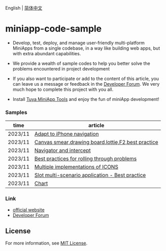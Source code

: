 English[](README.md) | [简体中文](README_zh.md)

# miniapp-code-sample

- Develop, test, deploy, and manage user-friendly multi-platform MiniApps from a single codebase, in a way like building web apps, but with extra abundant capabilities.

- We provide a wealth of sample codes to help you better solve the problems encountered in project development

- If you also want to participate or add to the content of this article, you can leave us a message or feedback in the [Developer Forum](https://www.tuyaos.com/posting.php?mode=post&f=10). We very much hope to complete this project with you all.

- Install [Tuya MiniApp Tools](https://developer.tuya.com/cn/miniapp/devtools/download) and enjoy the fun of miniApp development!

### Samples

| time    | article                        |
| ------- | ------------------------------ |
| 2023/11 | [Adapt to iPhone navigation](https://github.com/tuya/miniapp-code-sample/tree/main/adapt-iphone-navigation)     |
| 2023/11 | [Canvas smear,drawing board,lottie,F2,best practice](https://github.com/tuya/miniapp-code-sample/tree/main/canvas) |
| 2023/11 | [Navigator and intercept](https://github.com/tuya/miniapp-code-sample/tree/main/popup-scroll) |
| 2023/11 | [Best practices for rolling through problems](https://github.com/tuya/miniapp-code-sample/tree/main/popup-scroll) |
| 2023/11 | [Multiple implementations of ICONS](https://github.com/tuya/miniapp-code-sample/tree/main/icon) |
| 2023/11 | [Slot multi-scenario application - Best practice](https://github.com/tuya/miniapp-code-sample/tree/main/slot) |
| 2023/11 | [Chart](https://github.com/tuya/miniapp-code-sample/tree/main/uchart) |


### Link

- [official website](https://developer.tuya.com/cn/miniapp)
- [Developer Forum](https://www.tuyaos.com/posting.php?mode=post&f=10)

## License

For more information, see [MIT License](LICENSE).
